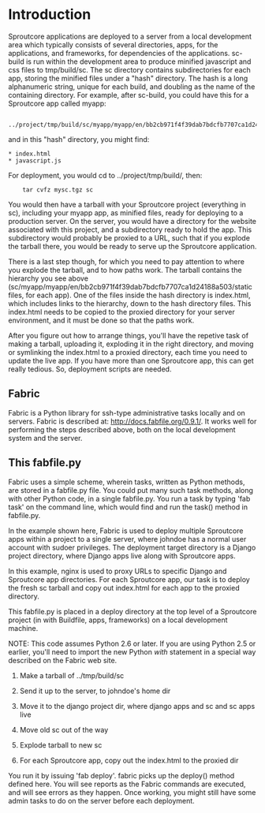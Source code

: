 Introduction
============

Sproutcore applications are deployed to a server from a local development area which
typically consists of several directories, apps, for the applications, and frameworks,
for dependencies of the applications. sc-build is run within the development area to
produce minified javascript and css files to tmp/build/sc. The sc directory contains
subdirectories for each app, storing the minified files under a "hash" directory. The
hash is a long alphanumeric string, unique for each build, and doubling as the name
of the containing directory. For example, after sc-build, you could have this for a
Sproutcore app called myapp:

        ../project/tmp/build/sc/myapp/myapp/en/bb2cb971f4f39dab7bdcfb7707ca1d24188a503/

and in this "hash" directory, you might find:

    * index.html
    * javascript.js

For deployment, you would cd to ../project/tmp/build/, then:

        tar cvfz mysc.tgz sc

You would then have a tarball with your Sproutcore project (everything in sc), including
your myapp app, as minified files, ready for deploying to a production server. On the
server, you would have a directory for the website associated with this project, and a 
subdirectory ready to hold the app. This subdirectory would probably be proxied to a URL, 
such that if you explode the tarball there, you would be ready to serve up the Sproutcore 
application. 

There is a last step though, for which you need to pay attention to where you explode the 
tarball, and to how paths work. The tarball contains the hierarchy you see above 
(sc/myapp/myapp/en/bb2cb971f4f39dab7bdcfb7707ca1d24188a503/static files, for each app).
One of the files inside the hash directory is index.html, which includes links to
the hierarchy, down to the hash directory files. This index.html needs to be copied to
the proxied directory for your server environment, and it must be done so that the
paths work. 

After you figure out how to arrange things, you'll have the repetive task of making a 
tarball, uploading it, exploding it in the right directory, and moving or symlinking the 
index.html to a proxied directory, each time you need to update the live app.  If you 
have more than one Sproutcore app, this can get really tedious. So, deployment scripts 
are needed.

Fabric
------

Fabric is a Python library for ssh-type administrative tasks locally and on servers.
Fabric is described at: http://docs.fabfile.org/0.9.1/. It works well for performing
the steps described above, both on the local development system and the server.

This fabfile.py
---------------

Fabric uses a simple scheme, wherein tasks, written as Python methods, are stored in
a fabfile.py file. You could put many such task methods, along with other Python code,
in a single fabfile.py. You run a task by typing 'fab task' on the command line, which
would find and run the task() method in fabfile.py.

In the example shown here, Fabric is used to deploy multiple Sproutcore apps within a
project to a single server, where johndoe has a normal user account with sudoer 
privileges. The deployment target directory is a Django project directory, where Django 
apps live along with Sproutcore apps. 

In this example, nginx is used to proxy URLs to specific Django and Sproutcore app 
directories.  For each Sproutcore app, our task is to deploy the fresh sc tarball and 
copy out index.html for each app to the proxied directory.

This fabfile.py is placed in a deploy directory at the top level of a Sproutcore project
(in with Buildfile, apps, frameworks) on a local development machine. 

NOTE: This code assumes Python 2.6 or later. If you are using Python 2.5 or earlier,
you'll need to import the new Python *with* statement in a special way described on 
the Fabric web site.

1. Make a tarball of ../tmp/build/sc

2. Send it up to the server, to johndoe's home dir

3. Move it to the django project dir, where django apps and sc and sc apps live

4. Move old sc out of the way

5. Explode tarball to new sc

6. For each Sproutcore app, copy out the index.html to the proxied dir

You run it by issuing 'fab deploy'. fabric picks up the deploy() method defined here.
You will see reports as the Fabric commands are executed, and will see errors as they 
happen. Once working, you might still have some admin tasks to do on the server
before each deployment.
